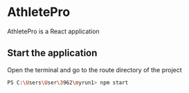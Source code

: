# AthletePro

AthletePro is a React application

## Start the application

Open the terminal and go to the route directory of the project

```bash
PS C:\Users\User\3962\myrun1> npm start
```
